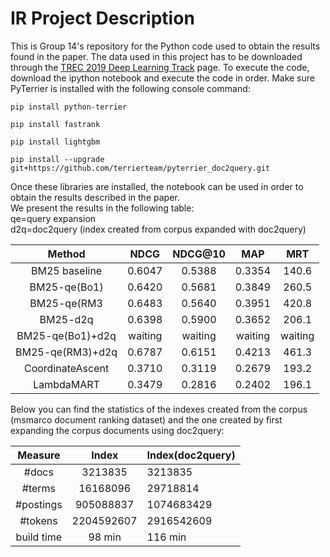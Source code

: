 # IR Project Description

This is Group 14's repository for the Python code used to obtain the results found in the paper. The data used in this project has to be downloaded through the [TREC 2019 Deep Learning Track](https://microsoft.github.io/msmarco/TREC-Deep-Learning-2019.html) page. To execute the code, download the ipython notebook and execute the code in order. Make sure PyTerrier is installed with the following console command:

``
pip install python-terrier
``

``
pip install fastrank
``

``
pip install lightgbm
``

``
pip install --upgrade git+https://github.com/terrierteam/pyterrier_doc2query.git
``

Once these libraries are installed,  the notebook can be used in order to obtain the results described in the paper. <br/>
We present the results in the following table:<br/>
qe=query expansion<br/>
d2q=doc2query (index created from corpus expanded with doc2query)

| Method | NDCG | NDCG@10 | MAP | MRT|
|:------:|:----:|:-------:|:---:|:---:|
|BM25 baseline|0.6047|0.5388|0.3354|140.6|
|BM25-qe(Bo1)|0.6420|0.5681|0.3849|260.5|
|BM25-qe(RM3|0.6483|0.5640|0.3951|420.8|
|BM25-d2q|0.6398|0.5900|0.3652|206.1|
|BM25-qe(Bo1)+d2q|waiting|waiting|waiting|waiting|
|BM25-qe(RM3)+d2q|0.6787|0.6151|0.4213|461.3|
|CoordinateAscent|0.3710|0.3119|0.2679|193.2|
|LambdaMART|0.3479|0.2816|0.2402|196.1|


Below you can find the statistics of the indexes created from the corpus (msmarco document ranking dataset)
and the one created by first expanding the corpus documents using doc2query:

| Measure | Index | Index(doc2query) |
|:-------:|:-----:|:----------------------|
|  #docs  | 3213835 | 3213835 |
| #terms  | 16168096 | 29718814 |
|#postings| 905088837 | 1074683429 |
| #tokens | 2204592607 | 2916542609 |
|build time| 98 min | 116 min |

